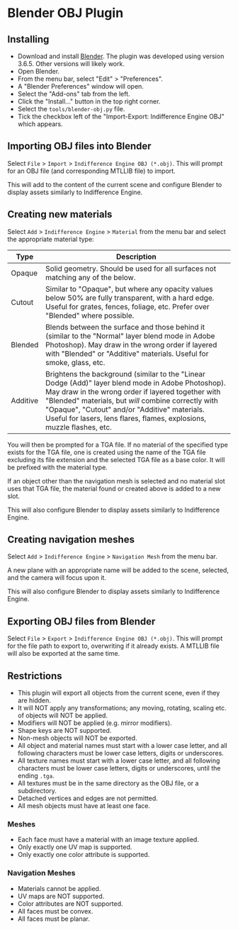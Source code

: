 # Blender OBJ Plugin

## Installing

- Download and install [Blender](https://www.blender.org/download/).  The plugin
  was developed using version 3.6.5.  Other versions will likely work.
- Open Blender.
- From the menu bar, select "Edit" > "Preferences".
- A "Blender Preferences" window will open.
- Select the "Add-ons" tab from the left.
- Click the "Install..." button in the top right corner.
- Select the `tools/blender-obj.py` file.
- Tick the checkbox left of the "Import-Export: Indifference Engine OBJ" which
  appears.

## Importing OBJ files into Blender

Select `File` > `Import` > `Indifference Engine OBJ (*.obj)`.  This will prompt
for an OBJ file (and corresponding MTLLIB file) to import.

This will add to the content of the current scene and configure Blender to
display assets similarly to Indifference Engine.

## Creating new materials

Select `Add` > `Indifference Engine` > `Material` from the menu bar and select
the appropriate material type:

| Type     | Description                                                                                                                                                                                                                                                                                                                                |
| -------- | ------------------------------------------------------------------------------------------------------------------------------------------------------------------------------------------------------------------------------------------------------------------------------------------------------------------------------------------ |
| Opaque   | Solid geometry.  Should be used for all surfaces not matching any of the below.                                                                                                                                                                                                                                                            |
| Cutout   | Similar to "Opaque", but where any opacity values below 50% are fully transparent, with a hard edge.  Useful for grates, fences, foliage, etc.  Prefer over "Blended" where possible.                                                                                                                                                      |
| Blended  | Blends between the surface and those behind it (similar to the "Normal" layer blend mode in Adobe Photoshop).  May draw in the wrong order if layered with "Blended" or "Additive" materials.  Useful for smoke, glass, etc.                                                                                                               |
| Additive | Brightens the background (similar to the "Linear Dodge (Add)" layer blend mode in Adobe Photoshop).  May draw in the wrong order if layered together with "Blended" materials, but _will_ combine correctly with "Opaque", "Cutout" and/or "Additive" materials.  Useful for lasers, lens flares, flames, explosions, muzzle flashes, etc. |

You will then be prompted for a TGA file.  If no material of the specified type
exists for the TGA file, one is created using the name of the TGA file excluding
its file extension and the selected TGA file as a base color.  It will be
prefixed with the material type.

If an object other than the navigation mesh is selected and no material slot
uses that TGA file, the material found or created above is added to a new slot.

This will also configure Blender to display assets similarly to Indifference
Engine.

## Creating navigation meshes

Select `Add` > `Indifference Engine` > `Navigation Mesh` from the menu bar.

A new plane with an appropriate name will be added to the scene, selected, and
the camera will focus upon it.

This will also configure Blender to display assets similarly to Indifference
Engine.

## Exporting OBJ files from Blender

Select `File` > `Export` > `Indifference Engine OBJ (*.obj)`.  This will prompt
for the file path to export to, overwriting if it already exists.  A MTLLIB file
will also be exported at the same time.

## Restrictions

- This plugin will export all objects from the current scene, even if they are
  hidden.
- It will NOT apply any transformations; any moving, rotating,
  scaling etc. of objects will NOT be applied.
- Modifiers will NOT be applied (e.g. mirror modifiers).
- Shape keys are NOT supported.
- Non-mesh objects will NOT be exported.
- All object and material names must start with a lower case letter, and all
  following characters must be lower case letters, digits or underscores.
- All texture names must start with a lower case letter, and all following
  characters must be lower case letters, digits or underscores, until the ending
  `.tga`.
- All textures must be in the same directory as the OBJ file, or a subdirectory.
- Detached vertices and edges are not permitted.
- All mesh objects must have at least one face.

### Meshes

- Each face must have a material with an image texture applied.
- Only exactly one UV map is supported.
- Only exactly one color attribute is supported.

### Navigation Meshes

- Materials cannot be applied.
- UV maps are NOT supported.
- Color attributes are NOT supported.
- All faces must be convex.
- All faces must be planar.
